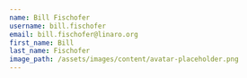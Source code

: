 ```yaml
---
name: Bill Fischofer
username: bill.fischofer
email: bill.fischofer@linaro.org
first_name: Bill
last_name: Fischofer
image_path: /assets/images/content/avatar-placeholder.png
---
```

